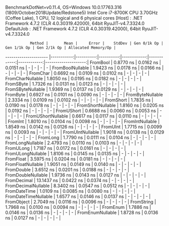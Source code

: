 
BenchmarkDotNet=v0.11.4, OS=Windows 10.0.17763.316 (1809/October2018Update/Redstone5)
Intel Core i7-8700K CPU 3.70GHz (Coffee Lake), 1 CPU, 12 logical and 6 physical cores
  [Host]     : .NET Framework 4.7.2 (CLR 4.0.30319.42000), 64bit RyuJIT-v4.7.3324.0
  DefaultJob : .NET Framework 4.7.2 (CLR 4.0.30319.42000), 64bit RyuJIT-v4.7.3324.0


               Method |       Mean |     Error |    StdDev | Gen 0/1k Op | Gen 1/1k Op | Gen 2/1k Op | Allocated Memory/Op |
--------------------- |-----------:|----------:|----------:|------------:|------------:|------------:|--------------------:|
             FromBool |  0.8770 ns | 0.0162 ns | 0.0151 ns |           - |           - |           - |                   - |
     FromBoolNullable |  1.9423 ns | 0.0178 ns | 0.0166 ns |           - |           - |           - |                   - |
             FromChar |  0.6692 ns | 0.0109 ns | 0.0102 ns |           - |           - |           - |                   - |
     FromCharNullable |  1.8050 ns | 0.0195 ns | 0.0182 ns |           - |           - |           - |                   - |
            FromSByte |  1.7326 ns | 0.0131 ns | 0.0123 ns |           - |           - |           - |                   - |
    FromSByteNullable |  1.9369 ns | 0.0137 ns | 0.0129 ns |           - |           - |           - |                   - |
             FromByte |  0.6927 ns | 0.0101 ns | 0.0090 ns |           - |           - |           - |                   - |
     FromByteNullable |  2.3334 ns | 0.0109 ns | 0.0102 ns |           - |           - |           - |                   - |
            FromShort |  1.7835 ns | 0.0190 ns | 0.0178 ns |           - |           - |           - |                   - |
    FromShortNullable |  1.8160 ns | 0.0205 ns | 0.0192 ns |           - |           - |           - |                   - |
           FromUShort |  0.6688 ns | 0.0060 ns | 0.0053 ns |           - |           - |           - |                   - |
   FromUShortNullable |  0.6617 ns | 0.0117 ns | 0.0110 ns |           - |           - |           - |                   - |
              FromInt |  1.8010 ns | 0.0104 ns | 0.0098 ns |           - |           - |           - |                   - |
      FromIntNullable |  1.8549 ns | 0.0142 ns | 0.0126 ns |           - |           - |           - |                   - |
             FromUInt |  1.7715 ns | 0.0099 ns | 0.0093 ns |           - |           - |           - |                   - |
     FromUIntNullable |  1.9018 ns | 0.0138 ns | 0.0129 ns |           - |           - |           - |                   - |
             FromLong |  1.7790 ns | 0.0111 ns | 0.0104 ns |           - |           - |           - |                   - |
     FromLongNullable |  2.4793 ns | 0.0110 ns | 0.0103 ns |           - |           - |           - |                   - |
            FromULong |  1.7187 ns | 0.0172 ns | 0.0161 ns |           - |           - |           - |                   - |
    FromULongNullable |  1.8106 ns | 0.0145 ns | 0.0135 ns |           - |           - |           - |                   - |
            FromFloat |  3.5975 ns | 0.0204 ns | 0.0181 ns |           - |           - |           - |                   - |
    FromFloatNullable |  1.9051 ns | 0.0149 ns | 0.0140 ns |           - |           - |           - |                   - |
           FromDouble |  3.6512 ns | 0.0201 ns | 0.0188 ns |           - |           - |           - |                   - |
   FromDoubleNullable |  1.9736 ns | 0.0143 ns | 0.0127 ns |           - |           - |           - |                   - |
          FromDecimal | 13.1437 ns | 0.0422 ns | 0.0374 ns |           - |           - |           - |                   - |
  FromDecimalNullable |  8.3402 ns | 0.0547 ns | 0.0512 ns |           - |           - |           - |                   - |
         FromDateTime |  1.0109 ns | 0.0085 ns | 0.0080 ns |           - |           - |           - |                   - |
 FromDateTimeNullable |  1.6577 ns | 0.0146 ns | 0.0137 ns |           - |           - |           - |                   - |
           FromObject |  2.7049 ns | 0.0116 ns | 0.0096 ns |           - |           - |           - |                   - |
           FromString |  1.7968 ns | 0.0100 ns | 0.0094 ns |           - |           - |           - |                   - |
             FromEnum |  1.7886 ns | 0.0146 ns | 0.0136 ns |           - |           - |           - |                   - |
     FromEnumNullable |  1.8728 ns | 0.0136 ns | 0.0127 ns |           - |           - |           - |                   - |
